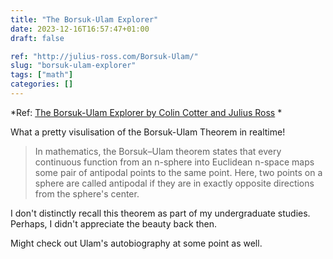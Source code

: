 ```yaml
---
title: "The Borsuk-Ulam Explorer"
date: 2023-12-16T16:57:47+01:00
draft: false

ref: "http://julius-ross.com/Borsuk-Ulam/"
slug: "borsuk-ulam-explorer" 
tags: ["math"]
categories: []
---
```


*Ref: [The Borsuk-Ulam Explorer
by Colin Cotter and Julius Ross]() *

What a pretty visulisation of the Borsuk-Ulam Theorem in realtime!

> In mathematics, the Borsuk–Ulam theorem states that every continuous function from an n-sphere into Euclidean n-space maps some pair of antipodal points to the same point. Here, two points on a sphere are called antipodal if they are in exactly opposite directions from the sphere's center. 

I don't distinctly recall this theorem as part of my undergraduate studies. Perhaps, I didn't appreciate the beauty back then.

Might check out Ulam's autobiography at some point as well.
